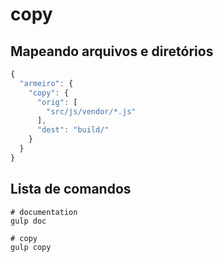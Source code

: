 # copy
## Mapeando arquivos e diretórios

```javascript
{
  "armeiro": {
    "copy": {
      "orig": [
        "src/js/vendor/*.js"
      ],
      "dest": "build/"
    }
  }
}
```
## Lista de comandos
```shell
# documentation
gulp doc

# copy
gulp copy
```
